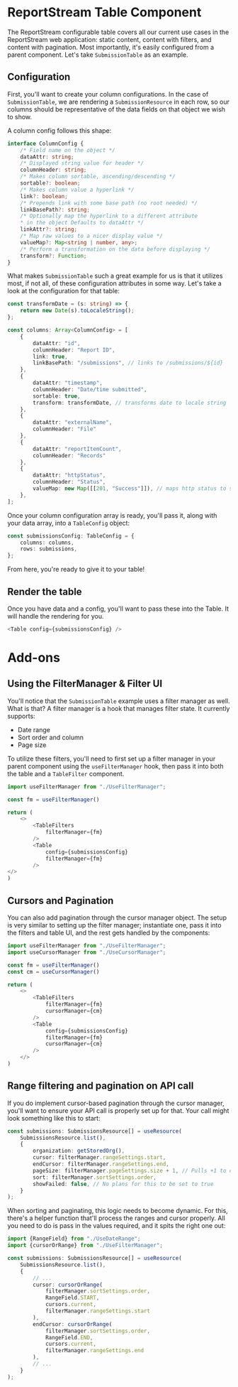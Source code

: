 # ReportStream Table Component

The ReportStream configurable table covers all our current use cases in the ReportStream
web application: static content, content with filters, and content with pagination. Most
importantly, it's easily configured from a parent component. Let's take `SubmissionTable`
as an example.

## Configuration

First, you'll want to create your column configurations. In the case of `SubmissionTable`,
we are rendering a `SubmissionResource` in each row, so our columns should be representative
of the data fields on that object we wish to show.

A column config follows this shape:
```typescript
interface ColumnConfig {
    /* Field name on the object */
    dataAttr: string;
    /* Displayed string value for header */
    columnHeader: string;
    /* Makes column sortable, ascending/descending */
    sortable?: boolean;
    /* Makes column value a hyperlink */
    link?: boolean;
    /* Prepends link with some base path (no root needed) */
    linkBasePath?: string;
    /* Optionally map the hyperlink to a different attribute 
    * in the object Defaults to dataAttr */
    linkAttr?: string;
    /* Map raw values to a nicer display value */
    valueMap?: Map<string | number, any>;
    /* Perform a transformation on the data before displaying */
    transform?: Function;
}
```

What makes `SubmissionTable` such a great example for us is that it utilizes most, if not all,
of these configuration attributes in some way. Let's take a look at the configuration for that
table:

```typescript
const transformDate = (s: string) => {
    return new Date(s).toLocaleString();
};

const columns: Array<ColumnConfig> = [
    {
        dataAttr: "id",
        columnHeader: "Report ID",
        link: true,
        linkBasePath: "/submissions", // links to /submissions/${id}
    },
    {
        dataAttr: "timestamp",
        columnHeader: "Date/time submitted",
        sortable: true,
        transform: transformDate, // transforms date to locale string
    },
    { 
        dataAttr: "externalName", 
        columnHeader: "File" 
    },
    { 
        dataAttr: "reportItemCount", 
        columnHeader: "Records" 
    },
    {
        dataAttr: "httpStatus",
        columnHeader: "Status",
        valueMap: new Map([[201, "Success"]]), // maps http status to string value
    },
];
```

Once your column configuration array is ready, you'll pass it, along with your data
array, into a `TableConfig` object:

```typescript
const submissionsConfig: TableConfig = {
    columns: columns,
    rows: submissions,
};
```

From here, you're ready to give it to your table!

## Render the table

Once you have data and a config, you'll want to pass these into the Table. It will
handle the rendering for you.

```typescript jsx
<Table config={submissionsConfig} />
```

# Add-ons

## Using the FilterManager & Filter UI

You'll notice that the `SubmissionTable` example uses a filter manager as well.
What is that? A filter manager is a hook that manages filter state. It currently
supports:
- Date range
- Sort order and column
- Page size

To utilize these filters, you'll need to first set up a filter manager in your
parent component using the `useFilterManager` hook, then pass it into both
the table and a `TableFilter` component.

```typescript jsx
import useFilterManager from "./UseFilterManager";

const fm = useFilterManager()

return (
    <>
        <TableFilters
            filterManager={fm}
        />
        <Table
            config={submissionsConfig}
            filterManager={fm}
        />
</>
)
```

## Cursors and Pagination

You can also add pagination through the cursor manager object. The setup is
very similar to setting up the filter manager; instantiate one, pass it into the
filters and table UI, and the rest gets handled by the components:

```typescript jsx
import useFilterManager from "./UseFilterManager";
import useCursorManager from "./UseCursorManager";

const fm = useFilterManager()
const cm = useCursorManager()

return (
    <>
        <TableFilters
            filterManager={fm}
            cursorManager={cm}
        />
        <Table
            config={submissionsConfig}
            filterManager={fm}
            cursorManager={cm}
        />
    </>
)
```

## Range filtering and pagination on API call

If you do implement cursor-based pagination through the cursor manager, you'll want
to ensure your API call is properly set up for that. Your call might look something
like this to start:

```typescript
const submissions: SubmissionsResource[] = useResource(
    SubmissionsResource.list(),
    {
        organization: getStoredOrg(),
        cursor: filterManager.rangeSettings.start,
        endCursor: filterManager.rangeSettings.end,
        pageSize: filterManager.pageSettings.size + 1, // Pulls +1 to check for next page
        sort: filterManager.sortSettings.order,
        showFailed: false, // No plans for this to be set to true
    }
);
```

When sorting and paginating, this logic needs to become dynamic. For this, there's a
helper function that'll process the ranges and cursor properly. All you need to do is
pass in the values required, and it spits the right one out:

```typescript
import {RangeField} from "./UseDateRange";
import {cursorOrRange} from "./UseFilterManager";

const submissions: SubmissionsResource[] = useResource(
    SubmissionsResource.list(),
    {
        // ...
        cursor: cursorOrRange(
            filterManager.sortSettings.order,
            RangeField.START,
            cursors.current,
            filterManager.rangeSettings.start
        ),
        endCursor: cursorOrRange(
            filterManager.sortSettings.order,
            RangeField.END,
            cursors.current,
            filterManager.rangeSettings.end
        ),
        // ...
    }
);
```


